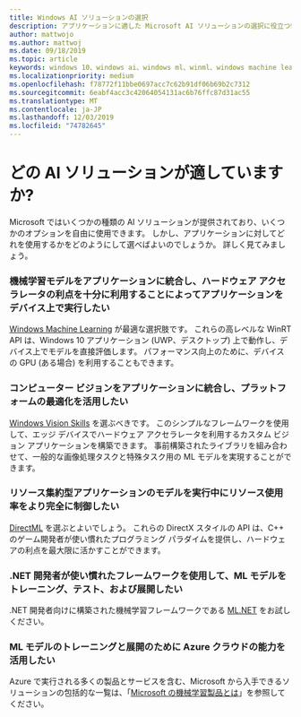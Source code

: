 ```yaml
---
title: Windows AI ソリューションの選択
description: アプリケーションに適した Microsoft AI ソリューションの選択に役立つ情報を入手できます。
author: mattwojo
ms.author: mattwoj
ms.date: 09/18/2019
ms.topic: article
keywords: windows 10、windows ai、windows ml、winml、windows machine learning、microsoft ai、比較、比較、windows ビジョンのスキル、直接 ML
ms.localizationpriority: medium
ms.openlocfilehash: f78772f11bbe0697acc7c62b91df06b69b2c7312
ms.sourcegitcommit: 6eabf4acc3c42064054131ac6b76ffc87d31ac55
ms.translationtype: MT
ms.contentlocale: ja-JP
ms.lasthandoff: 12/03/2019
ms.locfileid: "74782645"
---
```

# <a name="which-ai-solution-is-right-for-me"></a>どの AI ソリューションが適していますか?

Microsoft ではいくつかの種類の AI ソリューションが提供されており、いくつかのオプションを自由に使用できます。 しかし、アプリケーションに対してどれを使用するかをどのようにして選べばよいのでしょうか。 詳しく見てみましょう。

### <a name="i-want-to-integrate-a-machine-learning-model-into-my-application-and-run-it-on-the-device-by-taking-full-advantage-of-hardware-acceleration"></a>機械学習モデルをアプリケーションに統合し、ハードウェア アクセラレータの利点を十分に利用することによってアプリケーションをデバイス上で実行したい

[Windows Machine Learning](windows-ml/index.md) が最適な選択肢です。 これらの高レベルな WinRT API は、Windows 10 アプリケーション (UWP、デスクトップ) 上で動作し、デバイス上でモデルを直接評価します。 パフォーマンス向上のために、デバイスの GPU (ある場合) を利用することもできます。

### <a name="i-want-to-integrate-computer-vision-into-my-application-and-take-advantage-of-platform-optimizations"></a>コンピューター ビジョンをアプリケーションに統合し、プラットフォームの最適化を活用したい

[Windows Vision Skills](windows-vision-skills/index.md) を選ぶべきです。 このシンプルなフレームワークを使用して、エッジ デバイスでハードウェア アクセラレータを利用するカスタム ビジョン アプリケーションを構築できます。 事前構築されたライブラリを組み合わせて、一般的な画像処理タスクと特殊タスク用の ML モデルを実現することができます。

### <a name="i-want-to-have-fuller-control-over-resource-utilization-during-model-execution-for-high-intensive-applications"></a>リソース集約型アプリケーションのモデルを実行中にリソース使用率をより完全に制御したい

[DirectML](https://docs.microsoft.com/windows/desktop/direct3d12/dml) を選ぶとよいでしょう。 これらの DirectX スタイルの API は、C++ のゲーム開発者が使い慣れたプログラミング パラダイムを提供し、ハードウェアの利点を最大限に活かすことができます。

### <a name="i-want-to-train-test-and-deploy-ml-models-with-a-framework-that-is-familiar-to-a-net-developer"></a>.NET 開発者が使い慣れたフレームワークを使用して、ML モデルをトレーニング、テスト、および展開したい

.NET 開発者向けに構築された機械学習フレームワークである [ML.NET](https://dotnet.microsoft.com/apps/machinelearning-ai/ml-dotnet) をお試しください。

### <a name="i-want-to-leverage-the-power-of-the-azure-cloud-for-training-and-deploying-ml-models"></a>ML モデルのトレーニングと展開のために Azure クラウドの能力を活用したい

Azure で実行される多くの製品とサービスを含む、Microsoft から入手できるソリューションの包括的な一覧は、「[Microsoft の機械学習製品とは](https://docs.microsoft.com/azure/architecture/data-guide/technology-choices/data-science-and-machine-learning)」を参照してください。
